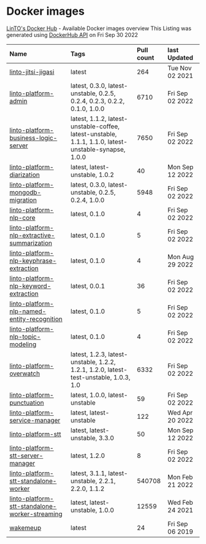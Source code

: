 # Docker images
 [LinTO's Docker Hub](https://hub.docker.com/u/lintoai) - Available Docker images overview
This Listing was generated using [DockerHub API](https://hub.docker.com/u/lintoai) on Fri Sep 30 2022

| Name | Tags | Pull count | last Updated |
|:-|:-|:-|:-|
|[linto-jitsi-jigasi](https://hub.docker.com/r/lintoai/linto-jitsi-jigasi)|latest|264|Tue Nov 02 2021|
|[linto-platform-admin](https://hub.docker.com/r/lintoai/linto-platform-admin)|latest, 0.3.0, latest-unstable, 0.2.5, 0.2.4, 0.2.3, 0.2.2, 0.1.0, 1.0.0|6710|Fri Sep 02 2022|
|[linto-platform-business-logic-server](https://hub.docker.com/r/lintoai/linto-platform-business-logic-server)|latest, 1.1.2, latest-unstable-coffee, latest-unstable, 1.1.1, 1.1.0, latest-unstable-synapse, 1.0.0|7650|Fri Sep 02 2022|
|[linto-platform-diarization](https://hub.docker.com/r/lintoai/linto-platform-diarization)|latest, latest-unstable, 1.0.2|40|Mon Sep 12 2022|
|[linto-platform-mongodb-migration](https://hub.docker.com/r/lintoai/linto-platform-mongodb-migration)|latest, 0.3.0, latest-unstable, 0.2.5, 0.2.4, 1.0.0|5948|Fri Sep 02 2022|
|[linto-platform-nlp-core](https://hub.docker.com/r/lintoai/linto-platform-nlp-core)|latest, 0.1.0|4|Fri Sep 02 2022|
|[linto-platform-nlp-extractive-summarization](https://hub.docker.com/r/lintoai/linto-platform-nlp-extractive-summarization)|latest, 0.1.0|5|Fri Sep 02 2022|
|[linto-platform-nlp-keyphrase-extraction](https://hub.docker.com/r/lintoai/linto-platform-nlp-keyphrase-extraction)|latest, 0.1.0|4|Mon Aug 29 2022|
|[linto-platform-nlp-keyword-extraction](https://hub.docker.com/r/lintoai/linto-platform-nlp-keyword-extraction)|latest, 0.0.1|36|Fri Sep 02 2022|
|[linto-platform-nlp-named-entity-recognition](https://hub.docker.com/r/lintoai/linto-platform-nlp-named-entity-recognition)|latest, 0.1.0|5|Fri Sep 02 2022|
|[linto-platform-nlp-topic-modeling](https://hub.docker.com/r/lintoai/linto-platform-nlp-topic-modeling)|latest, 0.1.0|4|Fri Sep 02 2022|
|[linto-platform-overwatch](https://hub.docker.com/r/lintoai/linto-platform-overwatch)|latest, 1.2.3, latest-unstable, 1.2.2, 1.2.1, 1.2.0, latest-test-unstable, 1.0.3, 1.0|6332|Fri Sep 02 2022|
|[linto-platform-punctuation](https://hub.docker.com/r/lintoai/linto-platform-punctuation)|latest, 1.0.0, latest-unstable|59|Fri Sep 02 2022|
|[linto-platform-service-manager](https://hub.docker.com/r/lintoai/linto-platform-service-manager)|latest, latest-unstable|122|Wed Apr 20 2022|
|[linto-platform-stt](https://hub.docker.com/r/lintoai/linto-platform-stt)|latest, latest-unstable, 3.3.0|50|Mon Sep 12 2022|
|[linto-platform-stt-server-manager](https://hub.docker.com/r/lintoai/linto-platform-stt-server-manager)|latest, 1.2.0|8|Fri Sep 02 2022|
|[linto-platform-stt-standalone-worker](https://hub.docker.com/r/lintoai/linto-platform-stt-standalone-worker)|latest, 3.1.1, latest-unstable, 2.2.1, 2.2.0, 1.1.2|540708|Mon Feb 21 2022|
|[linto-platform-stt-standalone-worker-streaming](https://hub.docker.com/r/lintoai/linto-platform-stt-standalone-worker-streaming)|latest, latest-unstable, 1.0.0|12559|Wed Feb 24 2021|
|[wakemeup](https://hub.docker.com/r/lintoai/wakemeup)|latest|24|Fri Sep 06 2019|

